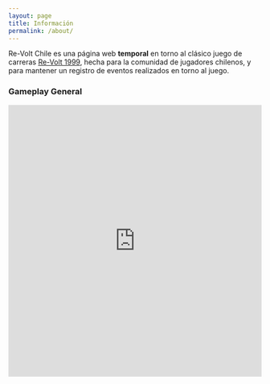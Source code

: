 ```yaml
---
layout: page
title: Información
permalink: /about/
---
```


Re-Volt Chile es una página web **temporal** en torno al clásico juego de carreras [Re-Volt 1999](https://en.wikipedia.org/wiki/Re-Volt),
hecha para la comunidad de jugadores chilenos, y para mantener un registro de eventos realizados en torno al juego.

### Gameplay General

<div align="left">
    <iframe width="100%" height="540" src="https://www.youtube.com/embed/tasEUsnHaA8" title="YouTube video player" frameborder="0" allow="accelerometer; autoplay; clipboard-write; encrypted-media; gyroscope; picture-in-picture" allowfullscreen></iframe>
</div>
